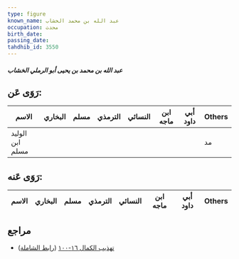 ```yaml
---
type: figure
known_name: عبد الله بن محمد الخشاب
occupation: محدث
birth_date:
passing_date:
tahdhib_id: 3550
---
```

##### عبد الله بن محمد بن يحيى أبو الرملي الخشاب

## رَوَى عَن:
| الاسم           | البخاري | مسلم | الترمذي | النسائي | ابن ماجه | أبي داود | Others |
| --------------- | ------- | ---- | ------- | ------- | -------- | -------- | ------ |
| الوليد ابن مسلم |         |      |         |         |          |          | مد     |
## رَوَى عَنه:
| الاسم | البخاري | مسلم | الترمذي | النسائي | ابن ماجه | أبي داود | Others |
| ----- | ------- | ---- | ------- | ------- | -------- | -------- | ------ |
## مراجع
- [تهذيب الكمال ١٦-١٠٠](obsidian://open?vault=Tahdhib-al-Kamal&file=Figures/٣٥٥٠-عبد%20الله%20بن%20محمد%20بن%20يحيى%20أبو%20الرملي%20الخشاب) ([رابط الشاملة](https://shamela.ws/book/3722/8093))